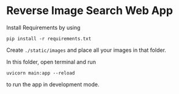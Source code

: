 
# Reverse Image Search Web App

Install Requirements by using

    pip install -r requirements.txt

Create `./static/images` and place all your images in that folder.

In this folder, open terminal and run

    uvicorn main:app --reload

to run the app in development mode.
